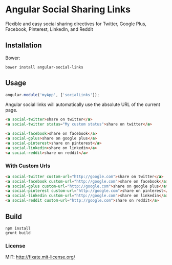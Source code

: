 # Angular Social Sharing Links

Flexible and easy social sharing directives for Twitter, Google Plus, Facebook,
Pinterest, LinkedIn, and Reddit

## Installation

Bower:

```shell
bower install angular-social-links
```

## Usage

```javascript
angular.module('myApp', ['socialLinks']);
```

Angular social links will automatically use the absolute URL of the current
page.

```html
<a social-twitter>share on twitter</a>
<a social-twitter status="My custom status">share on twitter</a>

<a social-facebook>share on facebook</a>
<a social-gplus>share on google plus</a>
<a social-pinterest>share on pinterest</a>
<a social-linkedin>share on linkedin</a>
<a social-reddit>share on reddit</a>
```

### With Custom Urls

```html
<a social-twitter custom-url="http://google.com">share on twitter</a>
<a social-facebook custom-url="http://google.com">share on facebook</a>
<a social-gplus custom-url="http://google.com">share on google plus</a>
<a social-pinterest custom-url="http://google.com">share on pinterest</a>
<a social-linkedin custom-url="http://google.com">share on linkedin</a>
<a social-reddit custom-url="http://google.com">share on reddit</a>
```

## Build

```shell
npm install
grunt build
```

### License

MIT: http://fixate.mit-license.org/

